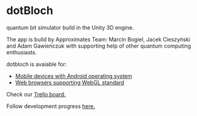 # dotBloch
quantum bit simulator build in the Unity 3D engine. 

The app is build by Approximates Team: Marcin Bogiel, Jacek Cieszyński and Adam Gawieńczuk with supporting help of other quantum computing enthusiasts.

dotbloch is avaiable for:
<ul>
  <li><a href="https://play.google.com/store/apps/details?id=com.nti.dotbloch">Mobile devices with Android operating system</a></li>
  <li><a href="https://approximates.github.io/">Web browsers supporting WebGL standard</a></li>
</ul>

Check our <a href="https://trello.com/b/NOuSED10/dotbloch-scrum-board">Trello board.</a>

Follow development progress <a href="https://www.youtube.com/watch?v=SreXHJX8DAE&list=PLNRbm8j1tL48VAceOsrFnuR84cP3Lxjgu"> here.</a>
